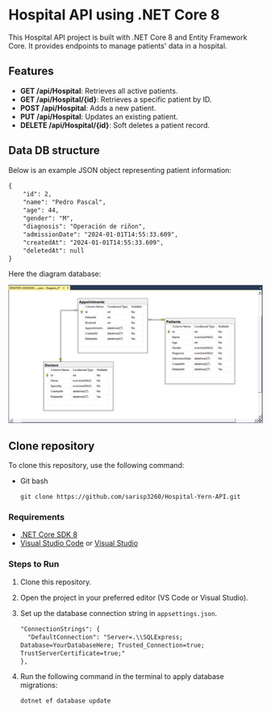 # Hospital API using .NET Core 8

This Hospital API project is built with .NET Core 8 and Entity Framework Core. It provides endpoints to manage patients' data in a hospital.

## Features

- **GET /api/Hospital**: Retrieves all active patients.
- **GET /api/Hospital/{id}**: Retrieves a specific patient by ID.
- **POST /api/Hospital**: Adds a new patient.
- **PUT /api/Hospital**: Updates an existing patient.
- **DELETE /api/Hospital/{id}**: Soft deletes a patient record.

## Data DB structure

Below is an example JSON object representing patient information:

```
{
    "id": 2,
    "name": "Pedro Pascal",
    "age": 44,
    "gender": "M",
    "diagnosis": "Operación de riñon",
    "admissionDate": "2024-01-01T14:55:33.609",
    "createdAt": "2024-01-01T14:55:33.609",
    "deletedAt": null
}
```

Here the diagram database:

![Image Description](https://github.com/sarisp3260/Hospital-Yern-API/blob/main/DB/Diagrama.PNG?raw=true)

## Clone repository
To clone this repository, use the following command:

- Git bash
  
	```git
	git clone https://github.com/sarisp3260/Hospital-Yern-API.git

### Requirements

- [.NET Core SDK 8](https://dotnet.microsoft.com/es-es/download/dotnet/8.0)
- [Visual Studio Code](https://code.visualstudio.com/) or [Visual Studio](https://visualstudio.microsoft.com/)

### Steps to Run

1. Clone this repository.
2. Open the project in your preferred editor (VS Code or Visual Studio).
3. Set up the database connection string in `appsettings.json`.
	
	```
 	"ConnectionStrings": {
	  "DefaultConnection": "Server=.\\SQLExpress; Database=YourDatabaseHere; Trusted_Connection=true; TrustServerCertificate=true;"
	},
 	```

5. Run the following command in the terminal to apply database migrations:

   ```bash
   dotnet ef database update

